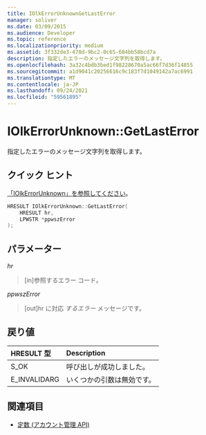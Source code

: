 ```yaml
---
title: IOlkErrorUnknownGetLastError
manager: soliver
ms.date: 03/09/2015
ms.audience: Developer
ms.topic: reference
ms.localizationpriority: medium
ms.assetid: 3f332de3-470d-9bc2-0c65-684bb58bcd7a
description: 指定したエラーのメッセージ文字列を取得します。
ms.openlocfilehash: 3a32c4bdb3bed1f98228670a5ac66f7d36f14855
ms.sourcegitcommit: a1d9041c20256616c9c183f7d1049142a7ac6991
ms.translationtype: MT
ms.contentlocale: ja-JP
ms.lasthandoff: 09/24/2021
ms.locfileid: "59561895"
---
```

# <a name="iolkerrorunknowngetlasterror"></a>IOlkErrorUnknown::GetLastError

指定したエラーのメッセージ文字列を取得します。 
  
## <a name="quick-info"></a>クイック ヒント

[「IOlkErrorUnknown」を参照してください](iolkerrorunknown.md)。
  
```cpp
HRESULT IOlkErrorUnknown::GetLastError(  
    HRESULT hr, 
    LPWSTR *ppwszError 
); 

```

## <a name="parameters"></a>パラメーター

_hr_
  
> [in]参照するエラー コード。
    
_ppwszError_
  
> [out]hr に対応  *するエラー*  メッセージです。 
    
## <a name="return-values"></a>戻り値

|**HRESULT 型**|**Description**|
|:-----|:-----|
|S_OK  <br/> |呼び出しが成功しました。  <br/> |
|E_INVALIDARG  <br/> |いくつかの引数は無効です。  <br/> |
   
## <a name="see-also"></a>関連項目

- [定数 (アカウント管理 API)](constants-account-management-api.md)

